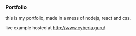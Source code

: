 ### Portfolio

this is my portfolio, made in a mess of nodejs, react and css.

live example hosted at http://www.cyberia.guru/